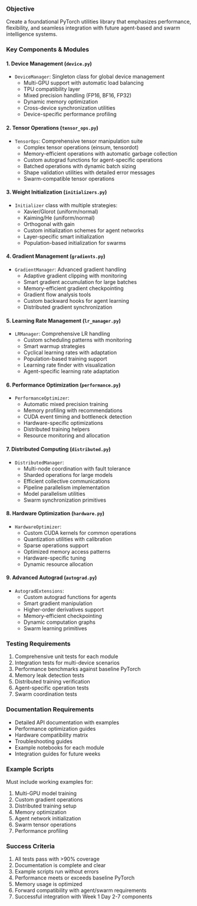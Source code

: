 ### Objective
Create a foundational PyTorch utilities library that emphasizes performance, flexibility, and seamless integration with future agent-based and swarm intelligence systems.

### Key Components & Modules

#### 1. Device Management (`device.py`)
- `DeviceManager`: Singleton class for global device management
  - Multi-GPU support with automatic load balancing
  - TPU compatibility layer
  - Mixed precision handling (FP16, BF16, FP32)
  - Dynamic memory optimization
  - Cross-device synchronization utilities
  - Device-specific performance profiling

#### 2. Tensor Operations (`tensor_ops.py`)
- `TensorOps`: Comprehensive tensor manipulation suite
  - Complex tensor operations (einsum, tensordot)
  - Memory-efficient operations with automatic garbage collection
  - Custom autograd functions for agent-specific operations
  - Batched operations with dynamic batch sizing
  - Shape validation utilities with detailed error messages
  - Swarm-compatible tensor operations

#### 3. Weight Initialization (`initializers.py`)
- `Initializer` class with multiple strategies:
  - Xavier/Glorot (uniform/normal)
  - Kaiming/He (uniform/normal)
  - Orthogonal with gain
  - Custom initialization schemes for agent networks
  - Layer-specific smart initialization
  - Population-based initialization for swarms

#### 4. Gradient Management (`gradients.py`)
- `GradientManager`: Advanced gradient handling
  - Adaptive gradient clipping with monitoring
  - Smart gradient accumulation for large batches
  - Memory-efficient gradient checkpointing
  - Gradient flow analysis tools
  - Custom backward hooks for agent learning
  - Distributed gradient synchronization

#### 5. Learning Rate Management (`lr_manager.py`)
- `LRManager`: Comprehensive LR handling
  - Custom scheduling patterns with monitoring
  - Smart warmup strategies
  - Cyclical learning rates with adaptation
  - Population-based training support
  - Learning rate finder with visualization
  - Agent-specific learning rate adaptation

#### 6. Performance Optimization (`performance.py`)
- `PerformanceOptimizer`:
  - Automatic mixed precision training
  - Memory profiling with recommendations
  - CUDA event timing and bottleneck detection
  - Hardware-specific optimizations
  - Distributed training helpers
  - Resource monitoring and allocation

#### 7. Distributed Computing (`distributed.py`)
- `DistributedManager`:
  - Multi-node coordination with fault tolerance
  - Sharded operations for large models
  - Efficient collective communications
  - Pipeline parallelism implementation
  - Model parallelism utilities
  - Swarm synchronization primitives

#### 8. Hardware Optimization (`hardware.py`)
- `HardwareOptimizer`:
  - Custom CUDA kernels for common operations
  - Quantization utilities with calibration
  - Sparse operations support
  - Optimized memory access patterns
  - Hardware-specific tuning
  - Dynamic resource allocation

#### 9. Advanced Autograd (`autograd.py`)
- `AutogradExtensions`:
  - Custom autograd functions for agents
  - Smart gradient manipulation
  - Higher-order derivatives support
  - Memory-efficient checkpointing
  - Dynamic computation graphs
  - Swarm learning primitives

### Testing Requirements
1. Comprehensive unit tests for each module
2. Integration tests for multi-device scenarios
3. Performance benchmarks against baseline PyTorch
4. Memory leak detection tests
5. Distributed training verification
6. Agent-specific operation tests
7. Swarm coordination tests

### Documentation Requirements
- Detailed API documentation with examples
- Performance optimization guides
- Hardware compatibility matrix
- Troubleshooting guides
- Example notebooks for each module
- Integration guides for future weeks

### Example Scripts
Must include working examples for:
1. Multi-GPU model training
2. Custom gradient operations
3. Distributed training setup
4. Memory optimization
5. Agent network initialization
6. Swarm tensor operations
7. Performance profiling

### Success Criteria
1. All tests pass with >90% coverage
2. Documentation is complete and clear
3. Example scripts run without errors
4. Performance meets or exceeds baseline PyTorch
5. Memory usage is optimized
6. Forward compatibility with agent/swarm requirements
7. Successful integration with Week 1 Day 2-7 components